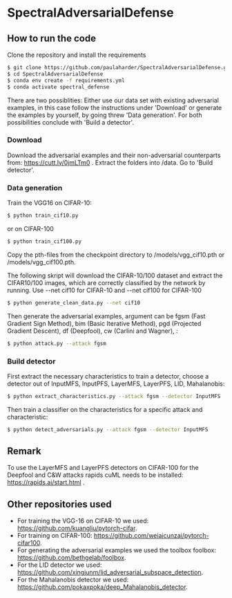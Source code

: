 # SpectralAdversarialDefense


## How to run the code

Clone the repository and install the requirements
```sh
$ git clone https://github.com/paulaharder/SpectralAdversarialDefense.git
$ cd SpectralAdversarialDefense
$ conda env create -f requirements.yml
$ conda activate spectral_defense
```

There are two possiblities: Either use our data set with existing adversarial examples, in this case follow the instructions under 'Download' or generate the examples by yourself, by going threw 'Data generation'. For both possibilities conclude with 'Build a detector'.

### Download

Download the adversarial examples and their non-adversarial counterparts from:
https://cutt.ly/0jmLTm0 . Extract the folders into /data. Go to 'Build detector'.

### Data generation

Train the VGG16 on CIFAR-10:
```sh
$ python train_cif10.py
```

or on CIFAR-100
```sh
$ python train_cif100.py
```

Copy the pth-files from the checkpoint directory to /models/vgg_cif10.pth or /models/vgg_cif100.pth.

The following skript will download the CIFAR-10/100 dataset and extract the CIFAR10/100 images, which are correctly classified by the network by running. Use --net cif10 for CIFAR-10 and --net cif100 for CIFAR-100
```sh
$ python generate_clean_data.py --net cif10
```

Then generate the adversarial examples, argument can be fgsm (Fast Gradient Sign Method), bim (Basic Iterative Method), pgd (Projected Gradient Descent), df (Deepfool), cw (Carlini and Wagner), :
```sh
$ python attack.py --attack fgsm
```

### Build detector

First extract the necessary characteristics to train a detector, choose a detector out of InputMFS, InputPFS, LayerMFS, LayerPFS, LID, Mahalanobis: 

```sh
$ python extract_characteristics.py --attack fgsm --detector InputMFS
```


Then train a classifier on the characteristics for a specific attack and characteristic:
```sh
$ python detect_adversarials.py --attack fgsm --detector InputMFS
```

## Remark

To use the LayerMFS and LayerPFS detectors on CIFAR-100 for the Deepfool and C&W attacks rapids cuML needs to be installed:
https://rapids.ai/start.html .

## Other repositories used
* For training the VGG-16 on CIFAR-10 we used:
https://github.com/kuangliu/pytorch-cifar.
* For training on CIFAR-100:
https://github.com/weiaicunzai/pytorch-cifar100.
* For generating the adversarial examples we used the toolbox foolbox:
https://github.com/bethgelab/foolbox.
* For the LID detector we used:
https://github.com/xingjunm/lid_adversarial_subspace_detection.
* For the Mahalanobis detector we used:
https://github.com/pokaxpoka/deep_Mahalanobis_detector.

